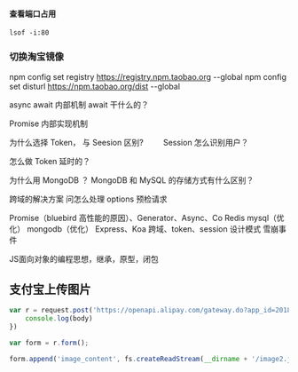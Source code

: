 #### 查看端口占用
```bach
lsof -i:80
```

### 切换淘宝镜像
npm config set registry https://registry.npm.taobao.org --global
npm config set disturl https://npm.taobao.org/dist --global

async await 内部机制 await 干什么的？

Promise 内部实现机制

为什么选择 Token， 与 Seesion 区别?
　　
Session 怎么识别用户？

怎么做 Token 延时的？

为什么用 MongoDB ？ MongoDB 和 MySQL 的存储方式有什么区别？

跨域的解决方案
问怎么处理 options 预检请求

Promise（bluebird 高性能的原因）、Generator、Async、Co
Redis
mysql（优化）
mongodb（优化）
Express、Koa
跨域、token、session
设计模式
雪崩事件

JS面向对象的编程思想，继承，原型，闭包

## 支付宝上传图片
```js
var r = request.post('https://openapi.alipay.com/gateway.do?app_id=2018012502071504&charset=utf-8&format=json&image_name=%E5%88%B0%E5%96%9C%E5%95%A6&image_type=jpg&method=alipay.offline.material.image.upload&sign_type=RSA2&timestamp=2018-01-31%2010%3A28%3A07&version=1.0&sign=E%2FeIkAGRnX2r44XmwgGSDn0urW%2BZ5FQ8T9ieTkWJn5bPllOaP42L3e%2Fh8Ivryc4vFWKBZZXbJZ%2Fw%2FAysS0MUA0pZ%2BPNmuPzlSjcOwSuv2Wx30tF3HDdHb0euxYM%2BmNRDABVVpuLmPf0oqQSmOi5zTXC0Q7X0or1muuzbfIoo8lO6NcUITXgPvUYeiOzaxZt2t3WoDCje3s9ytXZ5RnJl6VoW%2B3LGJayh5qCUXNRZzrYK2a7nNZxjq0uO61C8A7AXj8HbjHdfKc3I9ujt%2FhlAxjZBgeGRgaT18tVvt%2F2L6MO2oygzomqvatMdqdf6abVj40SW%2F4qA%2FKIgHMn9Nw4Qnw%3D%3D', (err, httpResponse, body) =>  {
    console.log(body)
})

var form = r.form();

form.append('image_content', fs.createReadStream(__dirname + '/image2.jpg'), {filename: 'image2.jpg'});
```
